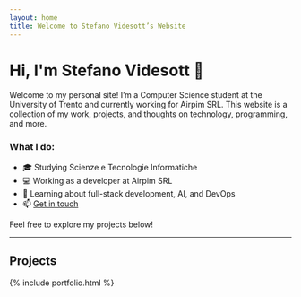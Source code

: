 ```yaml
---
layout: home
title: Welcome to Stefano Videsott’s Website
---
```


# Hi, I'm Stefano Videsott 👋

Welcome to my personal site! I’m a Computer Science student at the University of Trento and currently working for Airpim SRL. This website is a collection of my work, projects, and thoughts on technology, programming, and more.

### What I do:
- 🎓 Studying Scienze e Tecnologie Informatiche
- 💻 Working as a developer at Airpim SRL
- 🌱 Learning about full-stack development, AI, and DevOps
- 📫 [Get in touch](mailto:ste.videsott@gmail.com)

Feel free to explore my projects below!

---

## Projects

{% include portfolio.html %}
